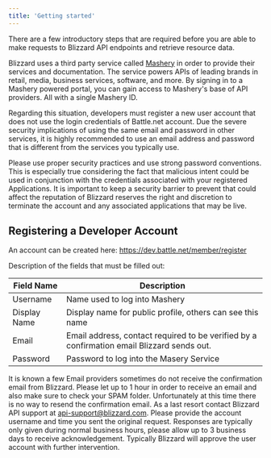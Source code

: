 ```yaml
---
title: 'Getting started'
---
```


There are a few introductory steps that are required before you are able to make requests to Blizzard API endpoints and retrieve resource data.

Blizzard uses a third party service called [Mashery](http://www.mashery.com/) in order to provide their services and documentation. The service powers APIs of leading brands in retail, media, business services, software, and more. By signing in to a Mashery powered portal, you can gain access to Mashery's base of API providers. All with a single Mashery ID.

Regarding this situation, developers must register a new user account that does not use the login credentials of Battle.net account. Due the severe security implications of using the same email and password in other services, it is highly recommended to use an email address and password that is different from the services you typically use.

Please use proper security practices and use strong password conventions. This is especially true considering the fact that malicious intent could be used in conjunction with the credentials associated with your registered Applications. It is important to keep a security barrier to prevent that could affect the reputation of Blizzard reserves the right and discretion to terminate the account and any associated applications that may be live.

## Registering a Developer Account

An account can be created here: https://dev.battle.net/member/register

Description of the fields that must be filled out:

| Field Name   | Description                                                                                |
|--------------|--------------------------------------------------------------------------------------------|
| Username     | Name used to log into Mashery                                                              |
| Display Name | Display name for public profile, others can see this name                                  |
| Email        | Email address, contact required to be verified by a confirmation email Blizzard sends out. |
| Password     | Password to log into the Masery Service  

It is known a few Email providers sometimes do not receive the confirmation email from Blizzard. Please let up to 1 hour in order to receive an email and also make sure to check your SPAM folder. Unfortunately at this time there is no way to resend the confirmation email. As a last resort contact Blizzard API support at [api-support@blizzard.com](mailto:api-support@blizzard.com). Please provide the account username and time you sent the original request. Responses are typically only given during normal business hours, please allow up to 3 business days to receive acknowledgement. Typically Blizzard will approve the user account with further intervention.